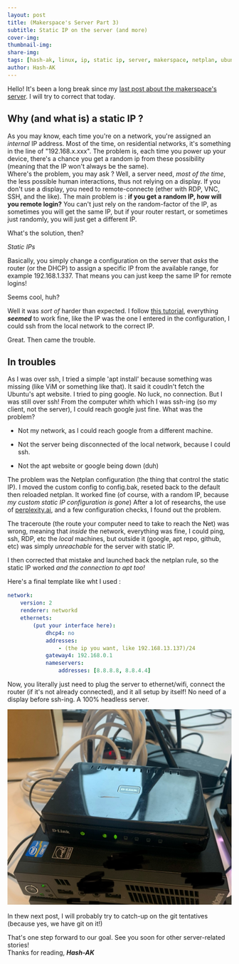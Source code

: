```yaml
---
layout: post
title: (Makerspace's Server Part 3)
subtitle: Static IP on the server (and more)
cover-img: 
thumbnail-img: 
share-img: 
tags: [hash-ak, linux, ip, static ip, server, makerspace, netplan, ubuntu, headless, ssh]
author: Hash-AK
---
```

Hello! It's been a long break since my [last post about the makerspace's server](https://hash-ak.github.io/2024-12-02-Always-Check-Your-Installation-Medias/). I will try to correct that today.

## Why (and what is) a static IP ?

As you may know, each time you're on a network, you're assigned an _internal_ IP address. Most of the time, on residential networks, it's something in the line of "192.168.x.xxx". The problem is, each time you power up your device, there's a chance you get a random ip from these possibility (meaning that the IP won't always be the same).  
Where's the problem, you may ask ? Well, a server need, _most of the time_, the less possible human interactions, thus not relying on a display. If you don't use a display, you need to remote-connecte (ether with RDP, VNC, SSH, and the like).
The main problem is : **if you get a random IP, how will you remote login?** You can't just rely on the random-factor of the IP, as sometimes you will get the same IP, but if your router restart, or sometimes just randomly, you will just get a different IP.

What's the solution, then?

_Static IPs_

Basically, you simply change a configuration on the server that _asks_ the router (or the DHCP) to assign a specific IP from the available range, for example 192.168.1.337. That means you can just keep the same IP for remote logins!

Seems cool, huh?

Well it was _sort of_ harder than expected. I follow [this tutorial](https://www.freecodecamp.org/news/setting-a-static-ip-in-ubuntu-linux-ip-address-tutorial/), everything **_seemed_** to work fine, like the IP was the one I entered in the configuration, I could ssh from the local network to the correct IP.

Great. Then came the trouble.


## In troubles


As I was over ssh, I tried a simple 'apt install' because something was missing (like ViM or something like that). It said it coudln't fetch the Ubuntu's apt website. I tried to ping google. No luck, no connection. But I was still over ssh! From the computer whith which I was ssh-ing (so my client, not the server), I could reach google just fine.
What was the problem?

- Not my network, as I could reach google from a different machine.

- Not the server being disconnected of the local network, because I could ssh.

- Not the apt website or google being down (duh)

The problem was the Netplan configuration (the thing that control the static IP).
I moved the custom config to config.bak, reseted back to the default then reloaded netplan. It worked fine (of course, with a random IP, because _my custom static IP configuration is gone_)
After a lot of researchs, the use of [perplexity.ai](https://www.perplexity.ai/), and a few configuration checks, I found out the problem.

The traceroute (the route your computer need to take to reach the Net) was wrong, meaning that _inside_ the network, everything was fine, I could ping, ssh, RDP, etc the _local_ machines, but outside it (google, apt repo, github, etc) was simply _unreachable_ for the server with static IP.

I then corrected that mistake and launched back the netplan rule, so the static IP worked _and the connection to apt too!_

Here's a final template like wht I used :  
```yaml
network:
    version: 2
    renderer: networkd
    ethernets:
        (put your interface here):
            dhcp4: no
            addresses:
                - (the ip you want, like 192.168.13.137)/24
            gateway4: 192.168.0.1
            nameservers:
                addresses: [8.8.8.8, 8.8.4.4]
```

Now, you literally just need to plug the server to ethernet/wifi, connect the router (if it's not already connected), and it all setup by itself! No need of a display before ssh-ing. A 100% headless server.

![Image of the server with no display and the router](/assets/img/Server-headless.jpg)

In thew next post, I will probably try to catch-up on the git tentatives (because yes, we have git on it!)

That's one step forward to our goal. See you soon for other server-related stories!  
Thanks for reading,
**_Hash-AK_**
